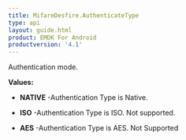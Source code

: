 ```yaml
---
title: MifareDesfire.AuthenticateType
type: api
layout: guide.html
product: EMDK For Android
productversion: '4.1'
---
```



Authentication mode.

**Values:**

* **NATIVE** -Authentication Type is Native.

* **ISO** -Authentication Type is ISO. Not supported.

* **AES** -Authentication Type is AES. Not Supported









